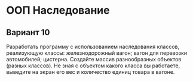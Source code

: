 # ООП Наследование
## Вариант 10
Разработать программу с использованием наследования классов, реализующую классы: железнодорожный вагон; вагон для перевозки автомобилей; цистерна. Создайте массив разнообразных объектов (разных классов). Не зная с объектом какого класса вы работаете, выведите на экран его вес и количество единиц товара в вагоне.
